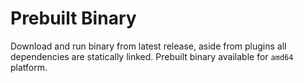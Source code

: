# Prebuilt Binary

Download and run binary from latest release, aside from plugins all dependencies are statically linked. Prebuilt binary available for `amd64` platform.